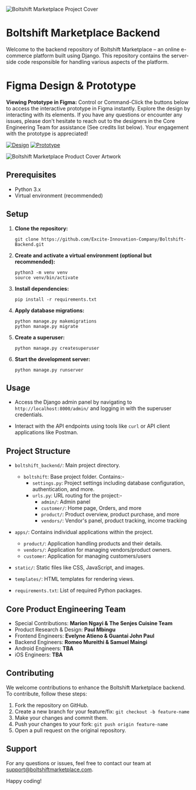![Boltshift Marketplace Project Cover](https://res.cloudinary.com/excit3/image/upload/v1693936831/Boltshift%20Branding/Github_Back-end_Codebase_File_Cover_vz5rzm.png)

# Boltshift Marketplace Backend

Welcome to the backend repository of Boltshift Marketplace – an online e-commerce platform built using Django. This repository contains the server-side code responsible for handling various aspects of the platform.

# Figma Design & Prototype

**Viewing Prototype in Figma:**
Control or Command-Click the buttons below to access the interactive prototype in Figma instantly. Explore the design by interacting with its elements. If you have any questions or encounter any issues, please don't hesitate to reach out to the designers in the Core Engineering Team for assistance (See credits list below). Your engagement with the prototype is appreciated!

[![Design](https://img.shields.io/badge/Design-Ctrl%20or%20Cmd%20Click-c644a3?style=flat)](https://www.figma.com/file/0NuM2ZQjyX4Nvatd58oMMM/Boltshift?type=design&node-id=1411%3A11643&mode=dev) [![Prototype](https://img.shields.io/badge/Prototype-Ctrl%20or%20Cmd%20Click-ff692e?style=flat)](https://www.figma.com/proto/0NuM2ZQjyX4Nvatd58oMMM/Boltshift?node-id=1663-14632&scaling=scale-down-width&page-id=1411%3A11643&starting-point-node-id=1663%3A14632&t=gYFeccmlX2jdKlsn-8&hide-ui=1)

![Boltshift Marketplace Product Cover Artwork](https://res.cloudinary.com/excit3/image/upload/v1693943590/Boltshift%20Branding/Boltshift_Marketplace_Product_Cover_Artwork_viisbm.png)

## Prerequisites

- Python 3.x
- Virtual environment (recommended)

## Setup

1. **Clone the repository:**
   ```
   git clone https://github.com/Excite-Innovation-Company/Boltshift-Backend.git
   ```

2. **Create and activate a virtual environment (optional but recommended):**
   ```
   python3 -m venv venv
   source venv/bin/activate
   ```

3. **Install dependencies:**
   ```
   pip install -r requirements.txt
   ```

4. **Apply database migrations:**
   ```
   python manage.py makemigrations
   python manage.py migrate
   ```

5. **Create a superuser:**
   ```
   python manage.py createsuperuser
   ```

6. **Start the development server:**
   ```
   python manage.py runserver
   ```

## Usage

- Access the Django admin panel by navigating to `http://localhost:8000/admin/` and logging in with the superuser credentials.

- Interact with the API endpoints using tools like `curl` or API client applications like Postman.

## Project Structure

- `boltshift_backend/`: Main project directory.

   - `boltshift`: Base project folder. Contains:-
      - `settings.py`: Project settings including database configuration, authentication, and more.
      - `urls.py`: URL routing for the project:-
         - `admin/`: Admin panel
         - `customer/`: Home page, Orders, and more
         - `product/`: Product overview, product purchase, and more
         - `vendors/`: Vendor's panel, product tracking, income tracking

- `apps/`: Contains individual applications within the project.
  - `product/`: Application handling products and their details.
  - `vendors/`: Application for managing vendors/product owners.
  - `customer`: Application for managing customers/users

- `static/`: Static files like CSS, JavaScript, and images.
- `templates/`: HTML templates for rendering views.
- `requirements.txt`: List of required Python packages.

## Core Product Engineering Team

- Special Contributions: **Marion Ngayi & The Senjes Cuisine Team**
- Product Research & Design: **Paul Mbingu**
- Frontend Engineers: **Evelyne Atieno & Guantai John Paul**
- Backend Engineers: **Romeo Mureithi & Samuel Maingi**
- Android Engineers: **TBA**
- iOS Engineers: **TBA**
  
## Contributing

We welcome contributions to enhance the Boltshift Marketplace backend. To contribute, follow these steps:

1. Fork the repository on GitHub.
2. Create a new branch for your feature/fix: `git checkout -b feature-name`
3. Make your changes and commit them.
4. Push your changes to your fork: `git push origin feature-name`
5. Open a pull request on the original repository.

## Support

For any questions or issues, feel free to contact our team at support@boltshiftmarketplace.com.

Happy coding!
